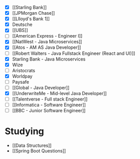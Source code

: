- [x] [[Starling Bank]]
- [x] [[JPMorgan Chase]]
- [x] [[Llloyd's Bank 1]]
- [x] Deutsche
- [x] [[UBS]] 
- [ ] [[American Express - Engineer I]]
- [x] [[NatWest -  Java Microservices]] 
- [x] [[Atos - AM AS Java Developer]]
- [ ] [[Robert Walters - Java Fullstack Engineer (React and UI)]]
- [x] Starling Bank - Java Microservices 
- [x] Wize 
- [ ] Aristocrats
- [x] Worldpay 
- [ ] Paysafe
- [ ] [[Global - Java Developer]]
- [x] [[UnderwriteMe - Mid-level Java Developer]] 
- [ ] [[Talentverse - Full stack Engineer]]
- [ ] [[Informatica - Software Engineer]]
- [ ] [[BBC - Junior Software Engineer]]

# Studying

- [[Data Structures]]
- [[Spring Boot Questions]]